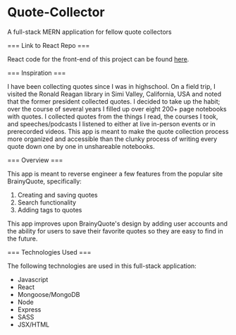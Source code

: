 # Quote-Collector
A full-stack MERN application for fellow quote collectors

=== Link to React Repo ===

React code for the front-end of this project can be found [here](https://github.com/johndwatt/Quote-Collector-FrontEnd).

=== Inspiration ===

I have been collecting quotes since I was in highschool. On a field trip, I visited the Ronald Reagan library in Simi Valley, California, USA and noted that the former president collected quotes. I decided to take up the habit; over the course of several years I filled up over eight 200+ page notebooks with quotes. I collected quotes from the things I read, the courses I took, and speeches/podcasts I listened to either at live in-person events or in prerecorded videos. This app is meant to make the quote collection process more organized and accessible than the clunky process of writing every quote down one by one in unshareable notebooks. 


=== Overview ===

This app is meant to reverse engineer a few features from the popular site BrainyQuote, specifically:
1. Creating and saving quotes
2. Search functionality
3. Adding tags to quotes

This app improves upon BrainyQuote's design by adding user accounts and the ability for users to save their favorite quotes so they are easy to find in the future.


=== Technologies Used ===

The following technologies are used in this full-stack application: 
- Javascript
- React
- Mongoose/MongoDB
- Node
- Express
- SASS
- JSX/HTML